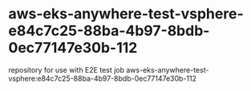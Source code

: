 # aws-eks-anywhere-test-vsphere-e84c7c25-88ba-4b97-8bdb-0ec77147e30b-112
repository for use with E2E test job aws-eks-anywhere-test-vsphere:e84c7c25-88ba-4b97-8bdb-0ec77147e30b-112
